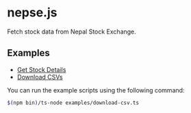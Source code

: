 # nepse.js

Fetch stock data from Nepal Stock Exchange.

## Examples

- [Get Stock Details](./examples/get-stock-details.ts)
- [Download CSVs](./examples/download-csv.ts)

You can run the example scripts using the following command:

```bash
$(npm bin)/ts-node examples/download-csv.ts
```
